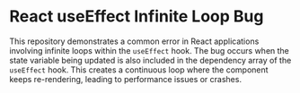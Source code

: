 # React useEffect Infinite Loop Bug

This repository demonstrates a common error in React applications involving infinite loops within the `useEffect` hook. The bug occurs when the state variable being updated is also included in the dependency array of the `useEffect` hook. This creates a continuous loop where the component keeps re-rendering, leading to performance issues or crashes.